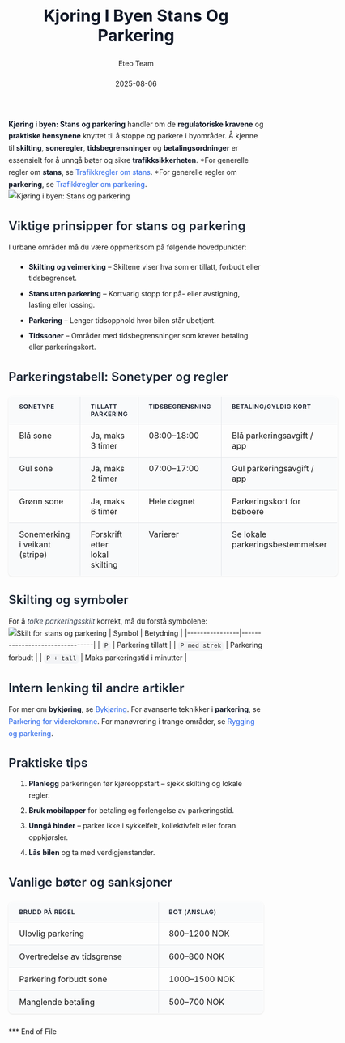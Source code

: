 ﻿---
title: "Kjoring I Byen Stans Og Parkering"
date: 2025-08-06
draft: false
author: "Eteo Team"
description: "Guide to Kjoring I Byen Stans Og Parkering for Norwegian driving theory exam."
categories: ["Driving Theory"]
tags: ["driving", "theory", "safety"]
featured_image: "/blogs/teori/kjoring-i-byen-stans-og-parkering/kjoring-i-byen-stans-og-parkering-image.svg"
---
<style>
/* Base text styling */
.article-content {
  font-family: 'Inter', -apple-system, BlinkMacSystemFont, 'Segoe UI', Roboto, Oxygen, Ubuntu, Cantarell, 'Open Sans', 'Helvetica Neue', sans-serif;
  line-height: 1.6;
  color: #1f2937;
  font-size: 16px;
}
/* Headers */
h1 {
  font-size: 2rem;
  font-weight: 700;
  margin: 2rem 0 1.5rem;
  color: #111827;
}
h2 {
  font-size: 1.5rem;
  font-weight: 600;
  margin: 2rem 0 1rem;
  color: #1f2937;
}
h3 {
  font-size: 1.25rem;
  font-weight: 600;
  margin: 1.5rem 0 0.75rem;
  color: #374151;
}
/* Paragraphs */
p {
  margin: 1rem 0;
  line-height: 1.7;
}
/* Lists */
ul, ol {
  margin: 1rem 0 1rem 1.5rem;
  padding-left: 1rem;
}
li {
  margin-bottom: 0.5rem;
  line-height: 1.6;
}
/* Bold and emphasis text */
strong, b {
  font-weight: 700 !important;
  color: #111827;
}
em, i {
  font-style: italic;
  color: #374151;
}
strong em, b i, em strong, i b {
  font-weight: 700 !important;
  font-style: italic;
  color: #111827;
}
/* Links */
a {
  color: #2563eb;
  text-decoration: none;
  transition: color 0.2s ease;
}
a:hover {
  color: #1d4ed8;
  text-decoration: underline;
}
/* Code blocks */
pre, code {
  font-family: 'SFMono-Regular', Consolas, 'Liberation Mono', Menlo, monospace;
  background-color: #f3f4f6;
  border-radius: 0.375rem;
  font-size: 0.875em;
}
pre {
  padding: 1rem;
  overflow-x: auto;
  margin: 1rem 0;
}
code {
  padding: 0.2em 0.4em;
}
/* Blockquotes */
blockquote {
  border-left: 4px solid #e5e7eb;
  margin: 1.5rem 0;
  padding: 0.75rem 1rem 0.75rem 1.5rem;
  background-color: #f9fafb;
  color: #4b5563;
  font-style: italic;
}
/* Tables */
table {
  margin: 1.5rem auto !important;
  border-collapse: collapse !important;
  width: 100% !important;
  max-width: 100%;
  box-shadow: 0 1px 3px rgba(0,0,0,0.1) !important;
  border-radius: 0.5rem !important;
  overflow: hidden !important;
  border: 1px solid #e5e7eb !important;
  display: table !important;
}
th, td {
  padding: 0.75rem 1.25rem !important;
  text-align: left !important;
  border: 1px solid #e5e7eb !important;
  vertical-align: top;
}
th {
  background-color: #f9fafb !important;
  font-weight: 600 !important;
  color: #111827 !important;
  text-transform: uppercase !important;
  font-size: 0.75rem !important;
  letter-spacing: 0.05em !important;
}
tr:nth-child(even) {
  background-color: #f9fafb !important;
}
tr:hover {
  background-color: #f3f4f6 !important;
}
/* Responsive adjustments */
@media (max-width: 768px) {
  .article-content {
    font-size: 15px;
  }
  h1 { font-size: 1.75rem; }
  h2 { font-size: 1.375rem; }
  h3 { font-size: 1.125rem; }
  table {
    display: block !important;
    overflow-x: auto !important;
    -webkit-overflow-scrolling: touch;
  }
}
</style>
**Kjøring i byen: Stans og parkering** handler om de **regulatoriske kravene** og **praktiske hensynene** knyttet til å stoppe og parkere i byområder. Å kjenne til **skilting**, **soneregler**, **tidsbegrensninger** og **betalingsordninger** er essensielt for å unngå bøter og sikre **trafikksikkerheten**.
*For generelle regler om **stans**, se [Trafikkregler om stans](/blogs/teori/trafikkregler-om-stans "Trafikkregler om stans – regler, unntak og skilter").
*For generelle regler om **parkering**, se [Trafikkregler om parkering](/blogs/teori/trafikkregler-om-parkering "Trafikkregler om parkering - regler, unntak og skilt").
![Kjøring i byen: Stans og parkering](/blogs/teori/kjoring-i-byen-stans-og-parkering/kjoring-i-byen-stans-og-parkering-image.svg)
## Viktige prinsipper for stans og parkering
I urbane områder må du være oppmerksom på følgende hovedpunkter:
* **Skilting og veimerking** – Skiltene viser hva som er tillatt, forbudt eller tidsbegrenset.
* **Stans uten parkering** – Kortvarig stopp for på- eller avstigning, lasting eller lossing.
* **Parkering** – Lenger tidsopphold hvor bilen står ubetjent.
* **Tidssoner** – Områder med tidsbegrensninger som krever betaling eller parkeringskort.
## Parkeringstabell: Sonetyper og regler
| Sonetype                     | Tillatt parkering                         | Tidsbegrensning   | Betaling/gyldig kort                |
|------------------------------|------------------------------------------|-------------------|-------------------------------------|
| Blå sone                     | Ja, maks 3 timer                         | 08:00–18:00       | Blå parkeringsavgift / app          |
| Gul sone                     | Ja, maks 2 timer                         | 07:00–17:00       | Gul parkeringsavgift / app          |
| Grønn sone                   | Ja, maks 6 timer                         | Hele døgnet       | Parkeringskort for beboere          |
| Sonemerking i veikant (stripe)| Forskrift etter lokal skilting          | Varierer          | Se lokale parkeringsbestemmelser    |
## Skilting og symboler
For å *tolke parkeringsskilt* korrekt, må du forstå symbolene:
![Skilt for stans og parkering](/blogs/teori/kjoring-i-byen-stans-og-parkering/stans-og-parkering-skilt.svg)
| Symbol         | Betydning                      |
|----------------|--------------------------------|
| `P`            | Parkering tillatt              |
| `P med strek`  | Parkering forbudt              |
| `P + tall`     | Maks parkeringstid i minutter  |
## Intern lenking til andre artikler
For mer om **bykjøring**, se [Bykjøring](/blogs/teori/bykjoring "Bykjøring - Trygg og effektiv kjøring i urbane områder").
For avanserte teknikker i **parkering**, se [Parkering for viderekomne](/blogs/teori/parkering-for-viderekomne "Parkering for viderekomne - Avanserte teknikker og situasjoner").
For manøvrering i trange områder, se [Rygging og parkering](/blogs/teori/rygging-og-parkering "Rygging og parkering - Grunnleggende teknikker og regler").
## Praktiske tips
1. **Planlegg** parkeringen før kjøreoppstart – sjekk skilting og lokale regler.
2. **Bruk mobilapper** for betaling og forlengelse av parkeringstid.
3. **Unngå hinder** – parker ikke i sykkelfelt, kollektivfelt eller foran oppkjørsler.
4. **Lås bilen** og ta med verdigjenstander.
## Vanlige bøter og sanksjoner
| Brudd på regel             | Bot (anslag)           |
|----------------------------|------------------------|
| Ulovlig parkering          | 800–1200 NOK           |
| Overtredelse av tidsgrense | 600–800 NOK            |
| Parkering forbudt sone     | 1000–1500 NOK          |
| Manglende betaling         | 500–700 NOK            |
*** End of File